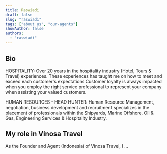 ```yaml
---
title: Raswiadi
draft: false
slug: "raswiadi"
tags: ["about us", "our-agents"]
showAuthor: false
authors:
  - "raswiadi"
---
```


## Bio

HOSPITALITY: 
Over 20 years in the hospitality industry (Hotel, Tours & Travel) experiences. These experiences has taught me on how to meet and exceed each customer's expectations Customer loyalty is always impacted when you employ the right service professional to represent your company when assisting your valued customers.

HUMAN RESOURCES - HEAD HUNTER: 
Human Resource Management, negotiation, business development and recruitment specializes in the placement of professionals within the Shipyards, Marine Offshore, Oil & Gas, Engineering Services & Hospitality Industry.

## My role in Vinosa Travel

As the Founder and Agent (Indonesia) of Vinosa Travel, I ...















